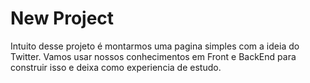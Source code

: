 # New Project

Intuito desse projeto é montarmos uma pagina simples com a ideia do Twitter. Vamos usar nossos conhecimentos em Front e BackEnd para construir isso e deixa como experiencia de estudo.
